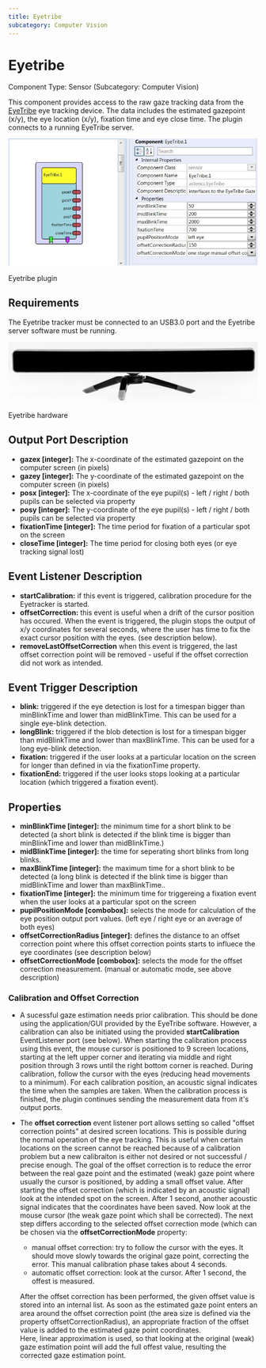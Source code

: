```yaml
---
title: Eyetribe
subcategory: Computer Vision
---
```


# Eyetribe

Component Type: Sensor (Subcategory: Computer Vision)

This component provides access to the raw gaze tracking data from the [EyeTribe][1] eye tracking device. The data includes the estimated gazepoint (x/y), the eye location (x/y), fixation time and eye close time. The plugin connects to a running EyeTribe server.

![Screenshot: Eyetribe plugin](./img/eyetribe.jpg "Screenshot: Eyetribe plugin")

Eyetribe plugin

## Requirements

The Eyetribe tracker must be connected to an USB3.0 port and the Eyetribe server software must be running.

![Screenshot: Eyetribe hardware](./img/eyetribe_hw.png "Screenshot: Eyetribe hardware")

Eyetribe hardware

## Output Port Description

- **gazex \[integer\]:** The x-coordinate of the estimated gazepoint on the computer screen (in pixels)
- **gazey \[integer\]:** The y-coordinate of the estimated gazepoint on the computer screen (in pixels)
- **posx \[integer\]:** The x-coordinate of the eye pupil(s) - left / right / both pupils can be selected via property
- **posy \[integer\]:** The y-coordinate of the eye pupil(s) - left / right / both pupils can be selected via property
- **fixationTime \[integer\]:** The time period for fixation of a particular spot on the screen
- **closeTime \[integer\]:** The time period for closing both eyes (or eye tracking signal lost)

## Event Listener Description

- **startCalibration:** if this event is triggered, calibration procedure for the Eyetracker is started.
- **offsetCorrection:** this event is useful when a drift of the cursor position has occured. When the event is triggered, the plugin stops the output of x/y coordinates for several seconds, where the user has time to fix the exact cursor position with the eyes. (see description below).
- **removeLastOffsetCorrection** when this event is triggered, the last offset correction point will be removed - useful if the offset correction did not work as intended.

## Event Trigger Description

- **blink:** triggered if the eye detection is lost for a timespan bigger than minBlinkTime and lower than midBlinkTime. This can be used for a single eye-blink detection.
- **longBlink:** triggered if the blob detection is lost for a timespan bigger than midBlinkTime and lower than maxBlinkTime. This can be used for a long eye-blink detection.
- **fixation:** triggered if the user looks at a particular location on the screen for longer than defined in via the fixationTime property.
- **fixationEnd:** triggered if the user looks stops looking at a particular location (which triggered a fixation event).

## Properties

- **minBlinkTime \[integer\]:** the minimum time for a short blink to be detected (a short blink is detected if the blink time is bigger than minBlinkTime and lower than midBlinkTime.)
- **midBlinkTime \[integer\]:** the time for seperating short blinks from long blinks.
- **maxBlinkTime \[integer\]:** the maximum time for a short blink to be detected (a long blink is detected if the blink time is bigger than midBlinkTime and lower than maxBlinkTime..
- **fixationTime \[integer\]:** the minimum time for triggereing a fixation event when the user looks at a particular spot on the screen
- **pupilPositionMode \[combobox\]:** selects the mode for calculation of the eye position output port values. (left eye / right eye or an average of both eyes)
- **offsetCorrectionRadius \[integer\]:** defines the distance to an offset correction point where this offset correction points starts to influece the eye coordinates (see description below)
- **offsetCorrectionMode \[combobox\]:** selects the mode for the offset correction measurement. (manual or automatic mode, see above description)

### Calibration and Offset Correction

- A sucessful gaze estimation needs prior calibration. This should be done using the application/GUI provided by the EyeTribe software. However, a calibration can also be initiated using the provided **startCalibration** EventListener port (see below). When starting the calibration process using this event, the mouse cursor is positioned to 9 screen locations, starting at the left upper corner and iterating via middle and right position through 3 rows until the right bottom corner is reached. During calibration, follow the cursor with the eyes (reducing head movements to a minimum). For each calibration position, an acoustic signal indicates the time when the samples are taken. When the calibration process is finished, the plugin continues sending the measurement data from it's output ports.
- The **offset correction** event listener port allows setting so called "offset correction points" at desired screen locations. This is possible during the normal operation of the eye tracking. This is useful when certain locations on the screen cannot be reached because of a calibration problem but a new calibraiton is either not desired or not successful / precise enough. The goal of the offset correction is to reduce the error between the real gaze point and the estimated (weak) gaze point where usually the cursor is positioned, by adding a small offset value. After starting the offset correction (which is indicated by an acoustic signal) look at the intended spot on the screen. After 1 second, another acoustic signal indicates that the coordinates have been saved. Now look at the mouse cursor (the weak gaze point which shall be corrected). The next step differs according to the selected offset correction mode (which can be chosen via the **offsetCorrectionMode** property:

  - manual offset correction: try to follow the cursor with the eyes. It should move slowly towards the original gaze point, correcting the error. This manual calibration phase takes about 4 seconds.
  - automatic offset correction: look at the cursor. After 1 second, the offest is measured.

  After the offset correction has been performed, the given offset value is stored into an internal list. As soon as the estimated gaze point enters an area around the offset correction point (the area size is defined via the property offsetCorrectionRadius), an appropriate fraction of the offset value is added to the estimated gaze point coordinates.  
  Here, linear approximation is used, so that looking at the original (weak) gaze estimation point will add the full offest value, resulting the corrected gaze estimation point.

[1]: https://theeyetribe.com/
